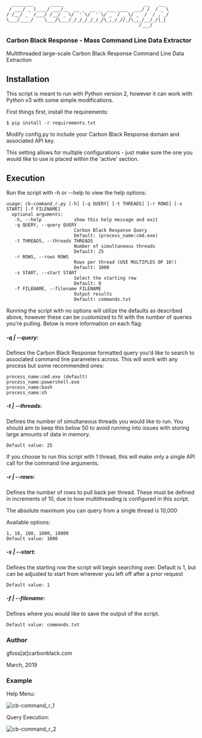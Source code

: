       ________      _____                              __   ___
     / ___/ _ )____/ ___/__  __ _  __ _  ___ ____  ___/ /  / _ \
    / /__/ _  /___/ /__/ _ \/  ' \/  ' \/ _ `/ _ \/ _  /  / , _/
    \___/____/    \___/\___/_/_/_/_/_/_/\_,_/_//_/\_,_/__/_/|_|
                                                     /___/

### Carbon Black Response - Mass Command Line Data Extractor

Multithreaded large-scale Carbon Black Response Command Line Data Extraction

## Installation

This script is meant to run with Python version 2, however it can work with Python v3 with some simple modifications.

First things first, install the requirements:

    $ pip install -r requirements.txt

Modify config.py to include your Carbon Black Response domain and associated API key.

This setting allows for multiple configurations - just make sure the one you would like to use is placed within the 'active' section.

## Execution

Run the script with -h or --help to view the help options:

    usage: cb-command_r.py [-h] [-q QUERY] [-t THREADS] [-r ROWS] [-s START] [-f FILENAME]
      optional arguments:
       -h, --help            show this help message and exit
       -q QUERY, --query QUERY
                             Carbon Black Response Query
                             Default: (process_name:cmd.exe)
       -t THREADS, --threads THREADS
                             Number of simultaneous threads
                             Default: 25
       -r ROWS, --rows ROWS  
                             Rows per thread (USE MULTIPLES OF 10!)
                             Default: 1000
       -s START, --start START
                             Select the starting row
                             Default: 0
       -f FILENAME, --filename FILENAME
                             Output results
                             Default: commands.txt

Running the script with no options will utilize the defaults as described above, however these can be customized to fit with the number of queries you're pulling. Below is more information on each flag:

##### -q | --query: 

Defines the Carbon Black Response formatted query you'd like to search to associated command line parameters across. This will work with any process but some recommended ones:

    process_name:cmd.exe (default)
    process_name:powershell.exe
    process_name:bash
    process_name:sh

##### -t | --threads:

Defines the number of simultaneous threads you would like to run. You should aim to keep this below 50 to avoid running into issues with storing large amounts of data in memory.

    Default value: 25

If you choose to run this script with 1 thread, this will make only a single API call for the command line arguments.

##### -r | --rows:

Defines the number of rows to pull back per thread. These must be defined in increments of 10, due to how multithreading is configured in this script.

The absolute maximum you can query from a single thread is 10,000

Available options:

    1, 10, 100, 1000, 10000
    Default value: 1000

##### -s | --start:

Defines the starting row the script will begin searching over. Default is 1, but can be adjusted to start from wherever you left off after a prior request

    Default value: 1

##### -f | --filename:

Defines where you would like to save the output of the script.

    Default value: commands.txt

### Author

gfoss[at]carbonblack.com

March, 2019

### Example

Help Menu:

![cb-command_r_1](https://user-images.githubusercontent.com/727732/53764619-07939700-3e8b-11e9-8fc4-b8c5dae7cd07.png)

Query Execution:

![cb-command_r_2](https://user-images.githubusercontent.com/727732/53764627-0bbfb480-3e8b-11e9-90bd-b620ca452b91.png)

